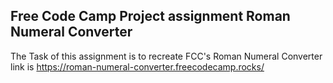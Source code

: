 ## Free Code Camp Project assignment Roman Numeral Converter

The Task of this assignment is to recreate FCC's Roman Numeral Converter link is https://roman-numeral-converter.freecodecamp.rocks/
